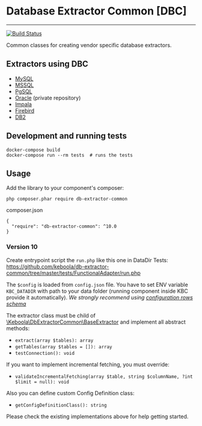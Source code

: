 # Database Extractor Common [DBC]
---
[![Build Status](https://travis-ci.org/keboola/db-extractor-common.svg?branch=master)](https://travis-ci.org/keboola/db-extractor-common)

Common classes for creating vendor specific database extractors.

## Extractors using DBC
- [MySQL](https://github.com/keboola/db-extractor-mysql)
- [MSSQL](https://github.com/keboola/db-extractor-mssql)
- [PgSQL](https://github.com/keboola/db-extractor-pgsql)
- [Oracle](https://github.com/keboola/db-extractor-oracle) (private repository)
- [Impala](https://github.com/keboola/db-extractor-impala) 
- [Firebird](https://github.com/keboola/db-extractor-firebird)
- [DB2](https://github.com/keboola/db-extractor-db2)

## Development and running tests

    docker-compose build
    docker-compose run --rm tests  # runs the tests

## Usage
Add the library to your component's composer:

    php composer.phar require db-extractor-common

composer.json

    {
      "require": "db-extractor-common": ^10.0
    }

### Version 10
Create entrypoint script the `run.php` like this one in DataDir Tests:
https://github.com/keboola/db-extractor-common/tree/master/tests/FunctionalAdapter/run.php

The `$config` is loaded from `config.json` file. You have to set ENV variable `KBC_DATADIR` with path to your data folder (running component inside KBC provide it automatically). 
_We strongly recommend using [configuration rows schema](https://github.com/keboola/db-extractor-common/tree/master/tests/Old/data/common/exampleConfigRow.json)_

The extractor class must be child of [\Keboola\DbExtractorCommon\BaseExtractor](https://github.com/keboola/db-extractor-common/tree/master/src/BaseExtractor.php) and implement all abstract methods:
 
- `extract(array $tables): array`
- `getTables(array $tables = []): array`
- `testConnection(): void`

If you want to implement incremental fetching, you must override:

- `validateIncrementalFetching(array $table, string $columnName, ?int $limit = null): void`

Also you can define custom Config Definition class:

- `getConfigDefinitionClass(): string`

Please check the existing implementations above for help getting started.
